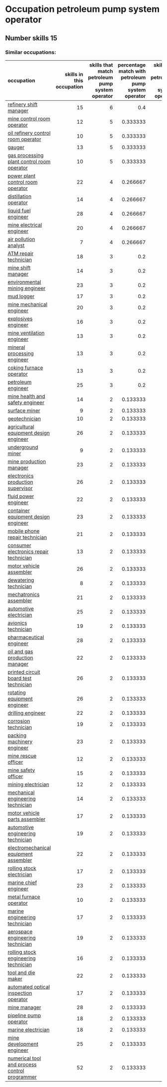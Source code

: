 # Occupation petroleum pump system operator
## Number skills 15
### Similar occupations:
| occupation                                                                                        |   skills in this occupation |   skills that match petroleum pump system operator |   percentage match with petroleum pump system operator |   skills not in petroleum pump system operator |
|:--------------------------------------------------------------------------------------------------|----------------------------:|---------------------------------------------------:|-------------------------------------------------------:|-----------------------------------------------:|
| [refinery shift manager](refinery_shift_manager.md)                                               |                          15 |                                                  6 |                                               0.4      |                                              9 |
| [mine control room operator](mine_control_room_operator.md)                                       |                          12 |                                                  5 |                                               0.333333 |                                              7 |
| [oil refinery control room operator](oil_refinery_control_room_operator.md)                       |                          10 |                                                  5 |                                               0.333333 |                                              5 |
| [gauger](gauger.md)                                                                               |                          13 |                                                  5 |                                               0.333333 |                                              8 |
| [gas processing plant control room operator](gas_processing_plant_control_room_operator.md)       |                          10 |                                                  5 |                                               0.333333 |                                              5 |
| [power plant control room operator](power_plant_control_room_operator.md)                         |                          22 |                                                  4 |                                               0.266667 |                                             18 |
| [distillation operator](distillation_operator.md)                                                 |                          14 |                                                  4 |                                               0.266667 |                                             10 |
| [liquid fuel engineer](liquid_fuel_engineer.md)                                                   |                          28 |                                                  4 |                                               0.266667 |                                             24 |
| [mine electrical engineer](mine_electrical_engineer.md)                                           |                          20 |                                                  4 |                                               0.266667 |                                             16 |
| [air pollution analyst](air_pollution_analyst.md)                                                 |                           7 |                                                  4 |                                               0.266667 |                                              3 |
| [ATM repair technician](ATM_repair_technician.md)                                                 |                          18 |                                                  3 |                                               0.2      |                                             15 |
| [mine shift manager](mine_shift_manager.md)                                                       |                          14 |                                                  3 |                                               0.2      |                                             11 |
| [environmental mining engineer](environmental_mining_engineer.md)                                 |                          23 |                                                  3 |                                               0.2      |                                             20 |
| [mud logger](mud_logger.md)                                                                       |                          17 |                                                  3 |                                               0.2      |                                             14 |
| [mine mechanical engineer](mine_mechanical_engineer.md)                                           |                          20 |                                                  3 |                                               0.2      |                                             17 |
| [explosives engineer](explosives_engineer.md)                                                     |                          16 |                                                  3 |                                               0.2      |                                             13 |
| [mine ventilation engineer](mine_ventilation_engineer.md)                                         |                          13 |                                                  3 |                                               0.2      |                                             10 |
| [mineral processing engineer](mineral_processing_engineer.md)                                     |                          13 |                                                  3 |                                               0.2      |                                             10 |
| [coking furnace operator](coking_furnace_operator.md)                                             |                          13 |                                                  3 |                                               0.2      |                                             10 |
| [petroleum engineer](petroleum_engineer.md)                                                       |                          25 |                                                  3 |                                               0.2      |                                             22 |
| [mine health and safety engineer](mine_health_and_safety_engineer.md)                             |                          14 |                                                  2 |                                               0.133333 |                                             12 |
| [surface miner](surface_miner.md)                                                                 |                           9 |                                                  2 |                                               0.133333 |                                              7 |
| [geotechnician](geotechnician.md)                                                                 |                          10 |                                                  2 |                                               0.133333 |                                              8 |
| [agricultural equipment design engineer](agricultural_equipment_design_engineer.md)               |                          26 |                                                  2 |                                               0.133333 |                                             24 |
| [underground miner](underground_miner.md)                                                         |                           9 |                                                  2 |                                               0.133333 |                                              7 |
| [mine production manager](mine_production_manager.md)                                             |                          23 |                                                  2 |                                               0.133333 |                                             21 |
| [electronics production supervisor](electronics_production_supervisor.md)                         |                          26 |                                                  2 |                                               0.133333 |                                             24 |
| [fluid power engineer](fluid_power_engineer.md)                                                   |                          22 |                                                  2 |                                               0.133333 |                                             20 |
| [container equipment design engineer](container_equipment_design_engineer.md)                     |                          23 |                                                  2 |                                               0.133333 |                                             21 |
| [mobile phone repair technician](mobile_phone_repair_technician.md)                               |                          21 |                                                  2 |                                               0.133333 |                                             19 |
| [consumer electronics repair technician](consumer_electronics_repair_technician.md)               |                          13 |                                                  2 |                                               0.133333 |                                             11 |
| [motor vehicle assembler](motor_vehicle_assembler.md)                                             |                          26 |                                                  2 |                                               0.133333 |                                             24 |
| [dewatering technician](dewatering_technician.md)                                                 |                           8 |                                                  2 |                                               0.133333 |                                              6 |
| [mechatronics assembler](mechatronics_assembler.md)                                               |                          21 |                                                  2 |                                               0.133333 |                                             19 |
| [automotive electrician](automotive_electrician.md)                                               |                          25 |                                                  2 |                                               0.133333 |                                             23 |
| [avionics technician](avionics_technician.md)                                                     |                          19 |                                                  2 |                                               0.133333 |                                             17 |
| [pharmaceutical engineer](pharmaceutical_engineer.md)                                             |                          28 |                                                  2 |                                               0.133333 |                                             26 |
| [oil and gas production manager](oil_and_gas_production_manager.md)                               |                          22 |                                                  2 |                                               0.133333 |                                             20 |
| [printed circuit board test technician](printed_circuit_board_test_technician.md)                 |                          26 |                                                  2 |                                               0.133333 |                                             24 |
| [rotating equipment engineer](rotating_equipment_engineer.md)                                     |                          26 |                                                  2 |                                               0.133333 |                                             24 |
| [drilling engineer](drilling_engineer.md)                                                         |                          22 |                                                  2 |                                               0.133333 |                                             20 |
| [corrosion technician](corrosion_technician.md)                                                   |                          19 |                                                  2 |                                               0.133333 |                                             17 |
| [packing machinery engineer](packing_machinery_engineer.md)                                       |                          23 |                                                  2 |                                               0.133333 |                                             21 |
| [mine rescue officer](mine_rescue_officer.md)                                                     |                          12 |                                                  2 |                                               0.133333 |                                             10 |
| [mine safety officer](mine_safety_officer.md)                                                     |                          15 |                                                  2 |                                               0.133333 |                                             13 |
| [mining electrician](mining_electrician.md)                                                       |                          12 |                                                  2 |                                               0.133333 |                                             10 |
| [mechanical engineering technician](mechanical_engineering_technician.md)                         |                          14 |                                                  2 |                                               0.133333 |                                             12 |
| [motor vehicle parts assembler](motor_vehicle_parts_assembler.md)                                 |                          17 |                                                  2 |                                               0.133333 |                                             15 |
| [automotive engineering technician](automotive_engineering_technician.md)                         |                          19 |                                                  2 |                                               0.133333 |                                             17 |
| [electromechanical equipment assembler](electromechanical_equipment_assembler.md)                 |                          22 |                                                  2 |                                               0.133333 |                                             20 |
| [rolling stock electrician](rolling_stock_electrician.md)                                         |                          17 |                                                  2 |                                               0.133333 |                                             15 |
| [marine chief engineer](marine_chief_engineer.md)                                                 |                          23 |                                                  2 |                                               0.133333 |                                             21 |
| [metal furnace operator](metal_furnace_operator.md)                                               |                          10 |                                                  2 |                                               0.133333 |                                              8 |
| [marine engineering technician](marine_engineering_technician.md)                                 |                          17 |                                                  2 |                                               0.133333 |                                             15 |
| [aerospace engineering technician](aerospace_engineering_technician.md)                           |                          19 |                                                  2 |                                               0.133333 |                                             17 |
| [rolling stock engineering technician](rolling_stock_engineering_technician.md)                   |                          16 |                                                  2 |                                               0.133333 |                                             14 |
| [tool and die maker](tool_and_die_maker.md)                                                       |                          22 |                                                  2 |                                               0.133333 |                                             20 |
| [automated optical inspection operator](automated_optical_inspection_operator.md)                 |                          17 |                                                  2 |                                               0.133333 |                                             15 |
| [mine manager](mine_manager.md)                                                                   |                          28 |                                                  2 |                                               0.133333 |                                             26 |
| [pipeline pump operator](pipeline_pump_operator.md)                                               |                          18 |                                                  2 |                                               0.133333 |                                             16 |
| [marine electrician](marine_electrician.md)                                                       |                          18 |                                                  2 |                                               0.133333 |                                             16 |
| [mine development engineer](mine_development_engineer.md)                                         |                          25 |                                                  2 |                                               0.133333 |                                             23 |
| [numerical tool and process control programmer](numerical_tool_and_process_control_programmer.md) |                          52 |                                                  2 |                                               0.133333 |                                             50 |
